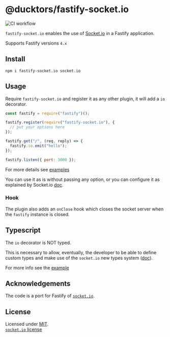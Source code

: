 # @ducktors/fastify-socket.io

![CI workflow](https://github.com/ducktors/fastify-socket.io/workflows/CI%20workflow/badge.svg)

`fastify-socket.io` enables the use of [Socket.io](https://socket.io/) in a Fastify application.

Supports Fastify versions `4.x`

## Install

```
npm i fastify-socket.io socket.io
```

## Usage

Require `fastify-socket.io` and register it as any other plugin, it will add a `io` decorator.

```js
const fastify = require("fastify")();

fastify.register(require("fastify-socket.io"), {
  // put your options here
});

fastify.get("/", (req, reply) => {
  fastify.io.emit("hello");
});

fastify.listen({ port: 3000 });
```

For more details see [examples](https://github.com/ducktors/fastify-socket.io/tree/master/examples)

You can use it as is without passing any option, or you can configure it as explained by Socket.io [doc](https://socket.io/docs/server-api/).

### Hook

The plugin also adds an `onClose` hook which closes the socket server when the `fastify` instance is closed.

## Typescript

The `io` decorator is NOT typed.

This is necessary to allow, eventually, the developer to be able to define custom types and make use of the `socket.io` new types system ([doc](https://socket.io/docs/v4/typescript/)).

For more info see the [example](https://github.com/ducktors/fastify-socket.io/tree/master/examples)

## Acknowledgements

The code is a port for Fastify of [`socket.io`](https://github.com/socketio/socket.io).

## License

Licensed under [MIT](./LICENSE).<br/>
[`socket.io` license](https://github.com/socketio/socket.io/blob/master/LICENSE)
